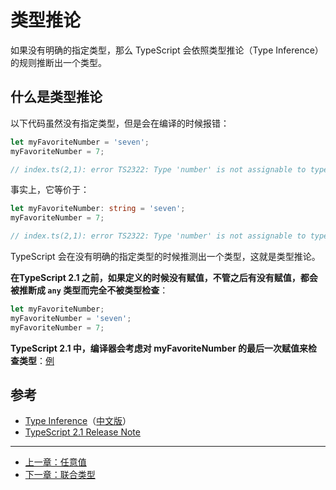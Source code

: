 # 类型推论

如果没有明确的指定类型，那么 TypeScript 会依照类型推论（Type Inference）的规则推断出一个类型。

## 什么是类型推论

以下代码虽然没有指定类型，但是会在编译的时候报错：

```ts
let myFavoriteNumber = 'seven';
myFavoriteNumber = 7;

// index.ts(2,1): error TS2322: Type 'number' is not assignable to type 'string'.
```

事实上，它等价于：

```ts
let myFavoriteNumber: string = 'seven';
myFavoriteNumber = 7;

// index.ts(2,1): error TS2322: Type 'number' is not assignable to type 'string'.
```

TypeScript 会在没有明确的指定类型的时候推测出一个类型，这就是类型推论。

**在TypeScript 2.1 之前，如果定义的时候没有赋值，不管之后有没有赋值，都会被推断成 `any` 类型而完全不被类型检查**：

```ts
let myFavoriteNumber;
myFavoriteNumber = 'seven';
myFavoriteNumber = 7;
```

**TypeScript 2.1 中，编译器会考虑对 myFavoriteNumber 的最后一次赋值来检查类型**：[例](https://www.typescriptlang.org/docs/handbook/release-notes/typescript-2-1.html#improved-any-inference)

## 参考

- [Type Inference](http://www.typescriptlang.org/docs/handbook/type-inference.html)（[中文版](https://zhongsp.gitbooks.io/typescript-handbook/content/doc/handbook/Type%20Inference.html)）
- [TypeScript 2.1 Release Note](https://www.typescriptlang.org/docs/handbook/release-notes/typescript-2-1.html)

---

- [上一章：任意值](any.md)
- [下一章：联合类型](union-types.md)
